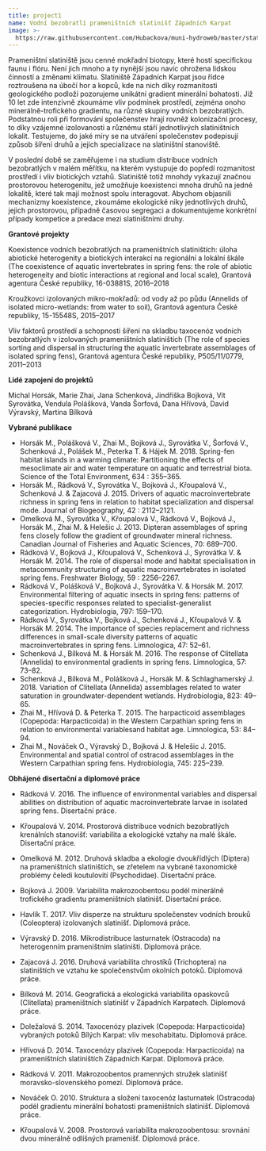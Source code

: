 ```yaml
---
title: project1
name: Vodní bezobratlí prameništních slatinišť Západních Karpat
image: >-
  https://raw.githubusercontent.com/Hubackova/muni-hydroweb/master/static/images/project1.jpg
---
```

Prameništní slatiniště jsou cenné mokřadní biotopy, které hostí specifickou faunu i flóru. Není jich
 mnoho a ty nynější jsou navíc ohrožena lidskou činností a změnami klimatu. Slatiniště Západních
 Karpat jsou řídce roztroušena na úbočí hor a kopců, kde na nich díky rozmanitosti geologického
 podloží pozorujeme unikátní gradient minerální bohatosti. Již 10 let zde intenzivně zkoumáme vliv
 podmínek prostředí, zejména onoho minerálně-trofického gradientu, na různé skupiny vodních
 bezobratlých. Podstatnou roli při formování společenstev hrají rovněž kolonizační procesy, to díky vzájemné izolovanosti a různému stáří jednotlivých slatiništních lokalit. Testujeme, do jaké míry se na
 utváření společenstev podepisují způsob šíření druhů a jejich specializace na slatiništní stanoviště.


V poslední době se zaměřujeme i na studium distribuce vodních bezobratlých v malém měřítku, na
 kterém vystupuje do popředí rozmanitost prostředí i vliv biotických vztahů. Slatiniště totiž mnohdy
 vykazují značnou prostorovou heterogenitu, jež umožňuje koexistenci mnoha druhů na jedné lokalitě, které tak mají možnost spolu interagovat. Abychom objasnili mechanizmy koexistence, zkoumáme ekologické niky jednotlivých druhů, jejich prostorovou, případně časovou segregaci a dokumentujeme konkrétní případy kompetice a predace mezi slatiništními druhy.

**Grantové projekty**


Koexistence vodních bezobratlých na prameništních slatiništích: úloha abiotické heterogenity a
biotických interakcí na regionální a lokální škále (The coexistence of aquatic invertebrates in spring
fens: the role of abiotic heterogeneity and biotic interactions at regional and local scale), Grantová
agentura České republiky, 16-03881S, 2016–2018


Kroužkovci izolovaných mikro-mokřadů: od vody až po půdu (Annelids of isolated micro-wetlands:
from water to soil), Grantová agentura České republiky, 15-15548S, 2015–2017


Vliv faktorů prostředí a schopnosti šíření na skladbu taxocenóz vodních bezobratlých v izolovaných
prameništních slatiništích (The role of species sorting and dispersal in structuring the aquatic
invertebrate assemblages of isolated spring fens), Grantová agentura České republiky, P505/11/0779, 2011–2013


**Lidé zapojení do projektů**


Michal Horsák, Marie Zhai, Jana Schenková, Jindřiška Bojková, Vít Syrovátka, Vendula Polášková,
Vanda Šorfová, Dana Hřívová, David Výravský, Martina Bílková


**Vybrané publikace**

* Horsák M., Polášková V., Zhai M., Bojková J., Syrovátka V., Šorfová V., Schenková J., Polášek M.,
  Peterka T. & Hájek M. 2018. Spring-fen habitat islands in a warming climate: Partitioning the effects of mesoclimate air and water temperature on aquatic and terrestrial biota. Science of the Total Environment, 634 : 355–365.
* Horsák M., Rádková V., Syrovátka V., Bojková J., Křoupalová V., Schenková J. & Zajacová J. 2015.
  Drivers of aquatic macroinvertebrate richness in spring fens in relation to habitat specialization and dispersal mode. Journal of Biogeography, 42 : 2112–2121.
* Omelková M., Syrovátka V., Křoupalová V., Rádková V., Bojková J., Horsák M., Zhai M. & Helešic
  J. 2013. Dipteran assemblages of spring fens closely follow the gradient of groundwater mineral
  richness. Canadian Journal of Fisheries and Aquatic Sciences, 70: 689–700.
* Rádková V., Bojková J., Křoupalová V., Schenková J., Syrovátka V. & Horsák M. 2014. The role of
  dispersal mode and habitat specialisation in metacommunity structuring of aquatic macroinvertebrates in isolated spring fens. Freshwater Biology, 59 : 2256–2267.
* Rádková V., Polášková V., Bojková J., Syrovátka V. & Horsák M. 2017. Environmental filtering of
  aquatic insects in spring fens: patterns of species-specific responses related to specialist-generalist categorization. Hydrobiologia, 797: 159–170.
* Rádková V., Syrovátka V., Bojková J., Schenková J., Křoupalová V. & Horsák M. 2014. The
  importance of species replacement and richness differences in small-scale diversity patterns of aquatic macroinvertebrates in spring fens. Limnologica, 47: 52–61.
* Schenková J., Bílková M. & Horsák M. 2016. The response of Clitellata (Annelida) to environmental gradients in spring fens. Limnologica, 57: 73–82.
* Schenková J., Bílková M., Polášková J., Horsák M. & Schlaghamerský J. 2018. Variation of Clitellata (Annelida) assemblages related to water saturation in groundwater-dependent wetlands. Hydrobiologia, 823: 49–65.
* Zhai M., Hřívová D. & Peterka T. 2015. The harpacticoid assemblages (Copepoda: Harpacticoida) in the Western Carpathian spring fens in relation to environmental variablesand habitat age. Limnologica, 53: 84–94.
* Zhai M., Nováček O., Výravský D., Bojková J. & Helešic J. 2015. Environmental and spatial control of ostracod assemblages in the Western Carpathian spring fens. Hydrobiologia, 745: 225–239.

**Obhájené disertační a diplomové práce**

* Rádková V. 2016. The influence of environmental variables and dispersal abilities on distribution of aquatic macroinvertebrate larvae in isolated spring fens. Disertační práce.
* Křoupalová V. 2014. Prostorová distribuce vodních bezobratlých krenálních stanovišť: variabilita a ekologické vztahy na malé škále. Disertační práce.
* Omelková M. 2012. Druhová skladba a ekologie dvoukřídlých (Diptera) na prameništních slatiništích, se zřetelem na vybrané taxonomické problémy čeledi koutulovití (Psychodidae). Disertační práce.
* Bojková J. 2009. Variabilita makrozoobentosu podél minerálně trofického gradientu prameništních slatinišť. Disertační práce.



* Havlík T. 2017. Vliv disperze na strukturu společenstev vodních brouků (Coleoptera) izolovaných
  slatinišť. Diplomová práce.
* Výravský D. 2016. Mikrodistribuce lasturnatek (Ostracoda) na heterogenním prameništním slatiništi. Diplomová práce.
* Zajacová J. 2016. Druhová variabilita chrostíků (Trichoptera) na slatiništích ve vztahu ke
  společenstvům okolních potoků. Diplomová práce.
* Bílková M. 2014. Geografická a ekologická variabilita opaskovců (Clitellata) prameništních slatinišť v Západních Karpatech. Diplomová práce.
* Doležalová S. 2014. Taxocenózy plazivek (Copepoda: Harpacticoida) vybraných potoků Bílých
  Karpat: vliv mesohabitatu. Diplomová práce.
* Hřívová D. 2014. Taxocenózy plazivek (Copepoda: Harpacticoida) na prameništních slatiništích
  Západních Karpat. Diplomová práce.
* Rádková V. 2011. Makrozoobentos pramenných stružek slatinišť moravsko-slovenského pomezí.
  Diplomová práce.
* Nováček O. 2010. Struktura a složení taxocenóz lasturnatek (Ostracoda) podél gradientu minerální bohatosti prameništních slatinišť. Diplomová práce. 
* Křoupalová V. 2008. Prostorová variabilita makrozoobentosu: srovnání dvou minerálně odlišných pramenišť. Diplomová práce.
